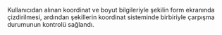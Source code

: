Kullanıcıdan alınan koordinat ve boyut bilgileriyle şekilin form ekranında çizdirilmesi, ardından şekillerin koordinat sisteminde birbiriyle çarpışma durumunun kontrolü sağlandı.
